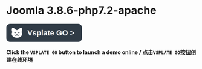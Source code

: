 # Joomla 3.8.6-php7.2-apache

<a href="https://www.vsplate.com/?docker-compose=https://github.com/vsplate/dcenvs/joomla/3.8.6-php7.2-apache"><img alt="VSPLATE GO" src="https://raw.githubusercontent.com/vsplate/images/master/vsgo_btn.png" width="200px"></a>

**Click the `VSPLATE GO` button to launch a demo online / 点击`VSPLATE GO`按钮创建在线环境**